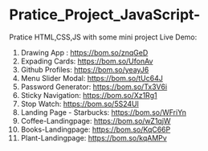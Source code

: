 # Pratice_Project_JavaScript-
Pratice HTML,CSS,JS with some mini project
Live Demo:
1. Drawing App : https://bom.so/znqGeD
2. Expading Cards: https://bom.so/UfonAv
3. Github Profiles: https://bom.so/yeayJ6
4. Menu Slider Modal: https://bom.so/tUc64J
5. Password Generator: https://bom.so/Tx3V6i
6. Sticky Navigation: https://bom.so/Xz1Rg1
7. Stop Watch: https://bom.so/5S24Ul
8. Landing Page - Starbucks: https://bom.so/WFriYn
9. Coffee-Landingpage: https://bom.so/wZ1qjW
10. Books-Landingpage: https://bom.so/KqC66P
11. Plant-Landingpage: https://bom.so/kqAMPv
